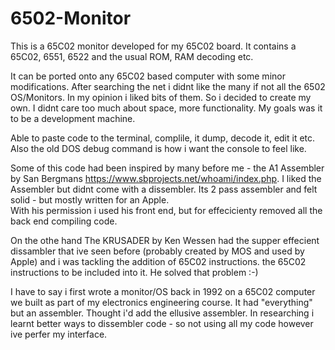 # 6502-Monitor

This is a 65C02 monitor developed for my 65C02 board. It contains a 65C02, 6551, 6522 and the usual ROM, RAM decoding etc. 

It can be ported onto any 65C02 based computer with some minor modifications. 
After searching the net i didnt like the many if not all the 6502 OS/Monitors. In my opinion i liked bits of them. So i decided to create my own.
I didnt care too much about space, more functionality. My goals was it to be a development machine. 

Able to paste code to the terminal, complile, it dump, decode it, edit it etc. 
Also the old DOS debug command is how i want the console to feel like. 

Some of this code had been inspired by many before me - the A1 Assembler by San Bergmans https://www.sbprojects.net/whoami/index.php. 
I liked the Assembler but didnt come with a dissembler. Its 2 pass assembler and felt solid - but mostly written for an Apple.  
With his permission i used his front end, but for effecicienty removed all the back end compiling code. 

On the othe hand The KRUSADER by Ken Wessen had the supper effecient dissambler that ive seen before (probably created by MOS and used by Apple) and i was tackling the addition of 65C02 instructions. 
the 65C02 instructions to be included into it. He solved that problem :-) 

I have to say i first wrote a monitor/OS back in 1992 on a 65C02 computer we built as part of my electronics engineering course. It had "everything" but an assembler. 
Thought i'd add the ellusive assembler. In researching i learnt better ways to dissembler code - so not using all my code however ive perfer my interface. 

